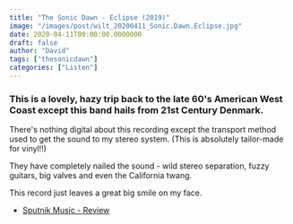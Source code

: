 ```yaml
---
title: "The Sonic Dawn - Eclipse (2019)"
image: "/images/post/wilt_20200411_Sonic.Dawn.Eclipse.jpg"
date: 2020-04-11T00:00:00.0000000
draft: false
author: "David"
tags: ["thesonicdawn"]
categories: ["Listen"]
---
```

### This is a lovely, hazy trip back to the late 60's American West Coast except this band hails from 21st Century Denmark.   
  
There's nothing digital about this recording except the transport method used to get the sound to my stereo system. (This is absolutely tailor-made for vinyl!!)   
  
They have completely nailed the sound - wild stereo separation, fuzzy guitars, big valves and even the California twang.   
  
This record just leaves a great big smile on my face.

-  [Sputnik Music - Review](https://www.sputnikmusic.com/review/78875/The-Sonic-Dawn-Eclipse/)
